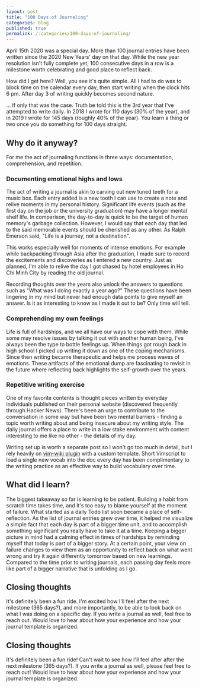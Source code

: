 ```yaml
---
layout: post
title: "100 Days of Journaling"
categories: blog
published: true
permalink: /:categories/100-days-of-journaling/
---
```


April 15th 2020 was a special day. More than 100 journal entries have been written since the 2020 New Years' day on that day. While the new year resolution isn't fully complete yet, 100 consecutive days in a row is a milestone worth celebrating and good place to reflect back.

How did I get here? Well, you see it's quite simple. All I had to do was to block time on the calendar every day, then start writing when the clock hits 6 pm. After day 3 of writing quickly becomes second nature.

... If only that was the case. Truth be told this is the 3rd year that I've attempted to write daily. In 2018 I wrote for 110 days (30% of the year), and in 2019 I wrote for 145 days (roughly 40% of the year). You learn a thing or two once you do something for 100 days straight.

## Why do it anyway?

For me the act of journaling functions in three ways: documentation, comprehension, and repetition.

### Documenting emotional highs and lows

The act of writing a journal is akin to carving out new tuned teeth for a music box. Each entry added is a new tooth I can use to create a note and relive moments in my personal history. Significant life events (such as the first day on the job or the university graduation) may have a longer mental shelf life. In comparison, the day-to-day is quick to be the target of human memory's garbage collection. However, I would say that each day that led to the said memorable events should be cherished as any other. As Ralph Emerson said, "Life is a journey, not a destination".

This works especially well for moments of intense emotions. For example while backpacking through Asia after the graduation, I made sure to record the excitements and discoveries as I entered a new country. Just as planned, I'm able to relive the day I got chased by hotel employees in Ho Chi Minh City by reading the old journal.

Recording thoughts over the years also unlock the answers to questions such as "What was I doing exactly a year ago?" These questions have been lingering in my mind but never had enough data points to give myself an answer. Is it as interesting to know as I made it out to be? Only time will tell.

### Comprehending my own feelings

Life is full of hardships, and we all have our ways to cope with them. While some may resolve issues by talking it out with another human being, I've always been the type to bottle feelings up. When things got rough back in high school I picked up writing it down as one of the coping mechanisms. Since then writing became therapeutic and helps me process waves of emotions. These artifacts of the emotional dump are fascinating to revisit in the future where reflecting back highlights the self-growth over the years.

### Repetitive writing exercise

One of my favorite contents is thought pieces written by everyday individuals published on their personal website (discovered frequently through Hacker News). There's been an urge to contribute to the conversation in some way but have been two mental barriers - finding a topic worth writing about and being insecure about my writing style. The daily journal offers a place to write in a low stake environment with content interesting to me like no other - the details of my day.

Writing set up is worth a separate post so I won't go too much in detail, but I rely heavily on [vim-wiki plugin](http://vimwiki.github.io) with a custom template. Short Vimscript to load a single new vocab into the doc every day has been complimentary to the writing practice as an effective way to build vocabulary over time.

## What did I learn?

The biggest takeaway so far is learning to be patient. Building a habit from scratch time takes time, and it's too easy to blame yourself at the moment of failure. What started as a daily Todo list soon became a place of self-reflection. As the list of journal entries grew over time, it helped me visualize a simple fact that each day is part of a bigger time unit, and to accomplish something significant you really have to take it at a time. Keeping a bigger picture in mind had a calming effect in times of hardships by reminding myself that today is part of a bigger story. At a certain point, your view on failure changes to view them as an opportunity to reflect back on what went wrong and try it again differently tomorrow based on new learnings. Compared to the time prior to writing journals, each passing day feels more like part of a bigger narrative that is unfolding as I go.

## Closing thoughts

It's definitely been a fun ride. I'm excited how I'll feel after the next milestone (365 days?), and more importantly, to be able to look back on what I was doing on a specific day. If you write a journal as well, feel free to reach out. Would love to hear about how your experience and how your journal template is organized.

## Closing thoughts

It's definitely been a fun ride! Can't wait to see how I'll feel after after the next milestone (365 days?). If you write a journal as well, please feel free to reach out! Would love to hear about how your experience and how your journal template is organized.

